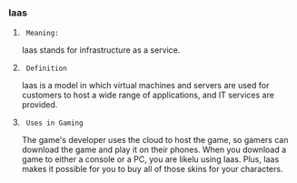 ### Iaas
1.      Meaning:
    Iaas stands for infrastructure as a service.

2.      Definition
    Iaas is a model in which virtual machines and servers are used for customers to host a wide range of applications, and IT services are provided.

3.      Uses in Gaming
    The game's developer uses the cloud to host the game, so gamers can download the game and play it on their phones. When you download a game to either a console or a PC, you are likelu using Iaas. Plus, Iaas makes it possible for you to buy all of those skins for your characters.        